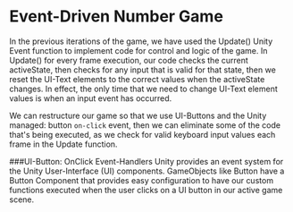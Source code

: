 # Event-Driven Number Game

In the previous iterations of the game, we have used the Update() Unity Event function to implement code for control and logic of the game.  In Update() for every frame execution, our code checks the current activeState, then checks for any input that is valid for that state, then we reset the UI-Text elements to the correct values when the activeState changes.  In effect, the only time that we need to change UI-Text element values is when an input event has occurred. 

We can restructure our game so that we use UI-Buttons and the Unity managed: button `on-click` event, then we can eliminate some of the code that's being executed, as we check for valid keyboard input values each frame in the Update function.  

###UI-Button: OnClick Event-Handlers
Unity provides an event system for the Unity User-Interface (UI) components. GameObjects like Button have a Button Component that provides easy configuration to have our custom functions executed when the user clicks on a UI button in our active game scene. 

